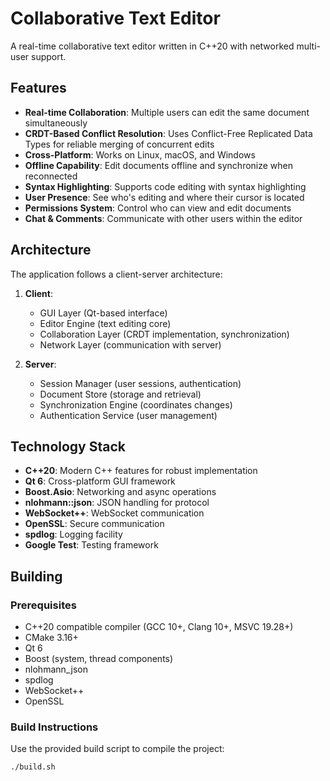 # Collaborative Text Editor

A real-time collaborative text editor written in C++20 with networked multi-user support.

## Features

* **Real-time Collaboration**: Multiple users can edit the same document simultaneously
* **CRDT-Based Conflict Resolution**: Uses Conflict-Free Replicated Data Types for reliable merging of concurrent edits
* **Cross-Platform**: Works on Linux, macOS, and Windows
* **Offline Capability**: Edit documents offline and synchronize when reconnected
* **Syntax Highlighting**: Supports code editing with syntax highlighting
* **User Presence**: See who's editing and where their cursor is located
* **Permissions System**: Control who can view and edit documents
* **Chat & Comments**: Communicate with other users within the editor

## Architecture

The application follows a client-server architecture:

1. **Client**:
   - GUI Layer (Qt-based interface)
   - Editor Engine (text editing core)
   - Collaboration Layer (CRDT implementation, synchronization)
   - Network Layer (communication with server)

2. **Server**:
   - Session Manager (user sessions, authentication)
   - Document Store (storage and retrieval)
   - Synchronization Engine (coordinates changes)
   - Authentication Service (user management)

## Technology Stack

* **C++20**: Modern C++ features for robust implementation
* **Qt 6**: Cross-platform GUI framework
* **Boost.Asio**: Networking and async operations
* **nlohmann::json**: JSON handling for protocol
* **WebSocket++**: WebSocket communication
* **OpenSSL**: Secure communication
* **spdlog**: Logging facility
* **Google Test**: Testing framework

## Building

### Prerequisites

* C++20 compatible compiler (GCC 10+, Clang 10+, MSVC 19.28+)
* CMake 3.16+
* Qt 6
* Boost (system, thread components)
* nlohmann_json
* spdlog
* WebSocket++
* OpenSSL

### Build Instructions

Use the provided build script to compile the project:

```bash
./build.sh